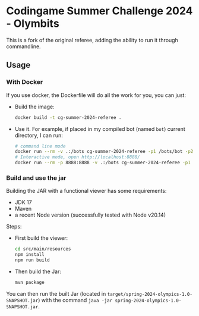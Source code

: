 # Codingame Summer Challenge 2024 - Olymbits

This is a fork of the original referee, adding the ability to run it through commandline.

## Usage

### With Docker
If you use docker, the Dockerfile will do all the work for you, you can just:
- Build the image:
  ```bash
  docker build -t cg-summer-2024-referee .
  ```
- Use it. For example, if placed in my compiled bot (named `bot`) current directory, I can run:
  ```bash
  # command line mode
  docker run --rm -v .:/bots cg-summer-2024-referee -p1 /bots/bot -p2 /bots/bot -p3 /bots/bot
  # Interactive mode, open http://localhost:8888/
  docker run --rm -p 8888:8888 -v .:/bots cg-summer-2024-referee -p1 /bots/bot -p2 /bots/bot -p3 /bots/bot -s
  ```

### Build and use the jar
Building the JAR with a functional viewer has some requirements:
- JDK 17
- Maven
- a recent Node version (successfully tested with Node v20.14)

Steps:
- First build the viewer:
  ```bash
  cd src/main/resources
  npm install
  npm run build
  ```
- Then build the Jar:
  ```bash
  mvn package
  ```

You can then run the built Jar (located in `target/spring-2024-olympics-1.0-SNAPSHOT.jar`) with the command `java -jar spring-2024-olympics-1.0-SNAPSHOT.jar`.